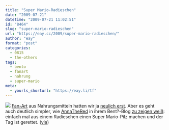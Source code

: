 ```yaml
---
title: "Super Mario-Radieschen"
date: "2009-07-21"
datetime: "2009-07-21 11:02:51"
id: "8464"
slug: "super-mario-radieschen"
url: "https://eay.cc/2009/super-mario-radieschen/"
author: "eay"
format: "post"
categories:
  - 0815
  - the-others
tags:
  - bento
  - fanart
  - nahrung
  - super-mario
meta:
  - yourls_shorturl: "https://eay.li/tf"
---
```


![](https://eay.cc/uploads/2009/marioradieschen.jpg) [Fan-Art](//eay.cc/tag/fanart/) aus Nahrungsmitteln hatten wir ja [neulich erst](//eay.cc/2009/bento-lunchbox-kunst/). Aber es geht auch deutlich simpler, wie [AnnaTheRed](http://annathered.wordpress.com/) in ihrem Bent?-Blog [zu zeigen weiß](http://annathered.wordpress.com/2009/06/21/how-to-make-a-radish-mushroom/): einfach mal aus einem Radieschen einen Super Mario-Pilz machen und der Tag ist gerettet. ([via](http://www.nerdsnacks.com/2009/07/wie-man-aus-einem-radieschen-einen-super-mario-pilz-machen-kann/))
